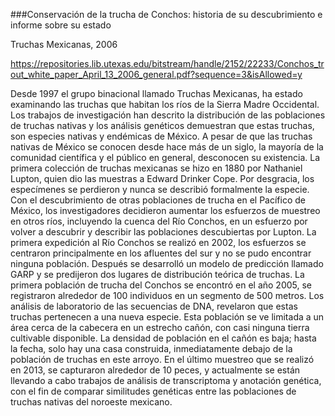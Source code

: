 ###Conservación de la trucha de Conchos: historia de su descubrimiento e informe sobre su estado

Truchas Mexicanas, 2006

<https://repositories.lib.utexas.edu/bitstream/handle/2152/22233/Conchos_trout_white_paper_April_13_2006_general.pdf?sequence=3&isAllowed=y>

Desde 1997 el grupo binacional llamado Truchas Mexicanas, ha estado examinando las truchas que habitan los ríos de la Sierra Madre Occidental. Los trabajos de investigación han descrito la distribución de las poblaciones de truchas nativas y los análisis genéticos demuestran que estas truchas, son especies nativas y endémicas de México. A pesar de que las truchas nativas de México se conocen desde hace más de un siglo, la mayoría de la comunidad científica y el público en general, desconocen su existencia. La primera colección de truchas mexicanas se hizo en 1880 por Nathaniel Lupton, quien dio las muestras a Edward Drinker Cope. Por desgracia, los especímenes se perdieron y nunca se describió formalmente la especie. Con el descubrimiento de otras poblaciones de trucha en el Pacífico de México, los investigadores decidieron aumentar los esfuerzos de muestreo en otros ríos, incluyendo la cuenca del Río Conchos, en un esfuerzo por volver a descubrir y describir las poblaciones descubiertas por Lupton. La primera expedición al Río Conchos se realizó en 2002, los esfuerzos se centraron principalmente en los afluentes del sur y no se pudo encontrar ninguna población. Después se desarrolló un modelo de predicción llamado GARP y se predijeron dos lugares de distribución teórica de truchas. La primera población de trucha del Conchos se encontró en el año 2005, se registraron alrededor de 100 individuos en un segmento de 500 metros. Los análisis de laboratorio de las secuencias de DNA, revelaron que estas truchas pertenecen a una nueva especie. Esta población se ve limitada a un área cerca de la cabecera en un estrecho cañón, con casi ninguna tierra cultivable disponible. La densidad de población en el cañón es baja; hasta la fecha, solo hay una casa construida, inmediatamente debajo de la población de truchas en este arroyo. En el último muestreo que se realizó en 2013, se capturaron alrededor de 10 peces, y actualmente se están llevando a cabo trabajos de análisis de transcriptoma y anotación genética, con el fin de comparar similitudes genéticas entre las poblaciones de truchas nativas del noroeste mexicano.
